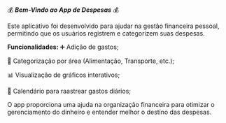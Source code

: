 
  💰    **_Bem-Vindo ao App de Despesas_**    💰

Este aplicativo foi desenvolvido para ajudar na gestão financeira pessoal,
permitindo que os usuários registrem e categorizem suas despesas.

**Funcionalidades:** 
➕ Adição de gastos;

🏡 Categorização por área (Alimentação, Transporte, etc.);

📊 Visualização de gráficos interativos;

📅 Calendário para raastrear gastos diários;

O app proporciona uma ajuda na organização financeira para otimizar o gerenciamento do dinheiro e entender melhor o destino das despesas.
